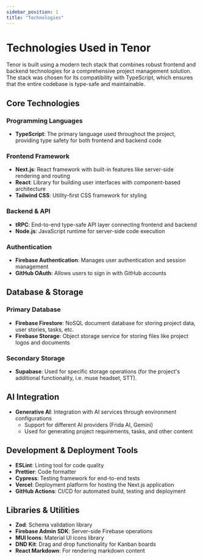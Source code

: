 ```yaml
---
sidebar_position: 1
title: "Technologies"
---
```


# Technologies Used in Tenor

Tenor is built using a modern tech stack that combines robust frontend and backend technologies for a comprehensive project management solution. The stack was chosen for its compatibility with TypeScript, which ensures that the entire codebase is type-safe and maintainable.

## Core Technologies

### Programming Languages

- **TypeScript**: The primary language used throughout the project, providing type safety for both frontend and backend code

### Frontend Framework

- **Next.js**: React framework with built-in features like server-side rendering and routing
- **React**: Library for building user interfaces with component-based architecture
- **Tailwind CSS**: Utility-first CSS framework for styling

### Backend & API

- **tRPC**: End-to-end type-safe API layer connecting frontend and backend
- **Node.js**: JavaScript runtime for server-side code execution

### Authentication

- **Firebase Authentication**: Manages user authentication and session management
- **GitHub OAuth**: Allows users to sign in with GitHub accounts

## Database & Storage

### Primary Database

- **Firebase Firestore**: NoSQL document database for storing project data, user stories, tasks, etc.
- **Firebase Storage**: Object storage service for storing files like project logos and documents

### Secondary Storage

- **Supabase**: Used for specific storage operations (for the project's additional functionality, i.e. muse headset, STT).

## AI Integration

- **Generative AI**: Integration with AI services through environment configurations
  - Support for different AI providers (Frida AI, Gemini)
  - Used for generating project requirements, tasks, and other content

## Development & Deployment Tools

- **ESLint**: Linting tool for code quality
- **Prettier**: Code formatter
- **Cypress**: Testing framework for end-to-end tests
- **Vercel**: Deployment platform for hosting the Next.js application
- **GitHub Actions**: CI/CD for automated build, testing and deployment

## Libraries & Utilities

- **Zod**: Schema validation library
- **Firebase Admin SDK**: Server-side Firebase operations
- **MUI Icons**: Material UI icons library
- **DND Kit**: Drag and drop functionality for Kanban boards
- **React Markdown**: For rendering markdown content
